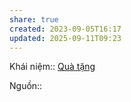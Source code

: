 ```yaml
---
share: true
created: 2023-09-05T16:17
updated: 2025-09-11T09:23
---
```

Khái niệm:: [Quà tặng](../../../%CE%9E%20Kh%C3%A1i%20ni%E1%BB%87m/Qu%C3%A0%20t%E1%BA%B7ng.md)

Nguồn:: 

